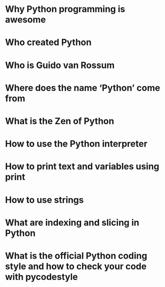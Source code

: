 # Why Python programming is awesome
# Who created Python
# Who is Guido van Rossum
# Where does the name ‘Python’ come from
# What is the Zen of Python
# How to use the Python interpreter
# How to print text and variables using print
# How to use strings
# What are indexing and slicing in Python
# What is the official Python coding style and how to check your code with pycodestyle
